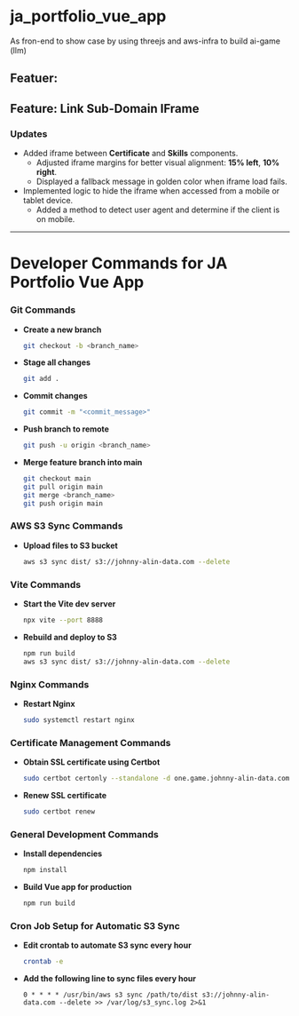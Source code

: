 # ja_portfolio_vue_app
As fron-end to show case by using threejs and aws-infra to build ai-game (llm)







## Featuer: 





## Feature: Link Sub-Domain IFrame

### Updates
- Added iframe between **Certificate** and **Skills** components.
  - Adjusted iframe margins for better visual alignment: **15% left**, **10% right**.
  - Displayed a fallback message in golden color when iframe load fails.
- Implemented logic to hide the iframe when accessed from a mobile or tablet device.
  - Added a method to detect user agent and determine if the client is on mobile.








---

# Developer Commands for JA Portfolio Vue App

### Git Commands
- **Create a new branch**
  ```sh
  git checkout -b <branch_name>
  ```
  
- **Stage all changes**
  ```sh
  git add .
  ```
  
- **Commit changes**
  ```sh
  git commit -m "<commit_message>"
  ```

- **Push branch to remote**
  ```sh
  git push -u origin <branch_name>
  ```

- **Merge feature branch into main**
  ```sh
  git checkout main
  git pull origin main
  git merge <branch_name>
  git push origin main
  ```

### AWS S3 Sync Commands
- **Upload files to S3 bucket**
  ```sh
  aws s3 sync dist/ s3://johnny-alin-data.com --delete
  ```

### Vite Commands
- **Start the Vite dev server**
  ```sh
  npx vite --port 8888
  ```

- **Rebuild and deploy to S3**
  ```sh
  npm run build
  aws s3 sync dist/ s3://johnny-alin-data.com --delete
  ```

### Nginx Commands
- **Restart Nginx**
  ```sh
  sudo systemctl restart nginx
  ```

### Certificate Management Commands
- **Obtain SSL certificate using Certbot**
  ```sh
  sudo certbot certonly --standalone -d one.game.johnny-alin-data.com
  ```

- **Renew SSL certificate**
  ```sh
  sudo certbot renew
  ```

### General Development Commands
- **Install dependencies**
  ```sh
  npm install
  ```

- **Build Vue app for production**
  ```sh
  npm run build
  ```

### Cron Job Setup for Automatic S3 Sync
- **Edit crontab to automate S3 sync every hour**
  ```sh
  crontab -e
  ```
- **Add the following line to sync files every hour**
  ```
  0 * * * * /usr/bin/aws s3 sync /path/to/dist s3://johnny-alin-data.com --delete >> /var/log/s3_sync.log 2>&1
  ```